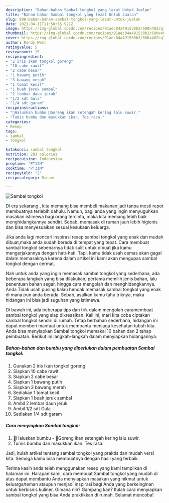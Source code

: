 ```yaml
---
description: "Bahan-bahan Sambal tongkol yang lezat Untuk Jualan"
title: "Bahan-bahan Sambal tongkol yang lezat Untuk Jualan"
slug: 888-bahan-bahan-sambal-tongkol-yang-lezat-untuk-jualan
date: 2021-04-11T11:58:55.921Z
image: https://img-global.cpcdn.com/recipes/91aec84a491538b2/680x482cq70/sambal-tongkol-foto-resep-utama.jpg
thumbnail: https://img-global.cpcdn.com/recipes/91aec84a491538b2/680x482cq70/sambal-tongkol-foto-resep-utama.jpg
cover: https://img-global.cpcdn.com/recipes/91aec84a491538b2/680x482cq70/sambal-tongkol-foto-resep-utama.jpg
author: Randy West
ratingvalue: 5
reviewcount: 15
recipeingredient:
- "2 iris Ikan tongkol goreng"
- "10 cabe rawit"
- "2 cabe besar"
- "1 bawang putih"
- "3 bawang merah"
- "1 tomat kecil"
- "1 buah jeruk sambal"
- "2 lembar daun jeruk"
- "1/2 sdt Gula"
- "1/4 sdt garam"
recipeinstructions:
- "📍Haluskan bumbu 📍Goreng ikan setengah kering lalu suwir."
- "Tumis bumbu dan masukkan ikan. Tes rasa."
categories:
- Resep
tags:
- sambal
- tongkol

katakunci: sambal tongkol 
nutrition: 293 calories
recipecuisine: Indonesian
preptime: "PT12M"
cooktime: "PT31M"
recipeyield: "2"
recipecategory: Dinner

---
```



![Sambal tongkol](https://img-global.cpcdn.com/recipes/91aec84a491538b2/680x482cq70/sambal-tongkol-foto-resep-utama.jpg)

Di era  sekarang , kita memang bisa membeli makanan jadi tanpa mesti repot membuatnya terlebih dahulu. Namun, bagi anda yang ingin menyuguhkan masakan istimewa bagi orang tercinta, maka kita memang lebih baik menghidangkannya sendiri. Sebab, memasak di rumah jauh lebih higienis dan bisa menyesuaikan sesuai kesukaan keluarga.

Jika anda lagi mencari inspirasi resep sambal tongkol yang enak dan mudah dibuat,maka anda sudah berada di tempat yang tepat. Cara membuat sambal tongkol  sebenarnya tidak sulit untuk dibuat jika kamu mengerjakannya dengan hati-hati. Tapi, kamu tidak usah cemas akan gagal dalam memasaknya 
karena dalam artikel ini kami akan mengupas sambal tongkol dengan cermat.  



Nah untuk anda yang ingin memasak sambal tongkol yang sederhana, ada beberapa langkah yang bisa dilakukan, pertama memilih jenis bahan, lalu penentuan bahan segar, hingga cara mengolah dan menghidangkannya. Anda Tidak usah pusing kalau hendak memasak sambal tongkol yang enak di mana pun anda berada. Sebab, asalkan kamu  tahu triknya, maka hidangan ini bisa jadi suguhan yang istimewa.

Di bawah ini, ada beberapa tips dan trik dalam mengolah caramembuat sambal tongkol yang siap dikreasikan. Kali ini, mari kita coba ciptakan sambal tongkol sendiri di rumah. Tetap berbahan sederhana, hidangan ini dapat memberi manfaat untuk membantu menjaga kesehatan tubuh kita. Anda bisa menyiapkan Sambal tongkol memakai 10 bahan dan 2 tahap pembuatan. Berikut ini langkah-langkah dalam menyiapkan hidangannya.

<!--inarticleads1-->

##### Bahan-bahan dan bumbu yang diperlukan dalam pembuatan Sambal tongkol:

1. Gunakan 2 iris Ikan tongkol goreng
1. Siapkan 10 cabe rawit
1. Siapkan 2 cabe besar
1. Siapkan 1 bawang putih
1. Siapkan 3 bawang merah
1. Sediakan 1 tomat kecil
1. Siapkan 1 buah jeruk sambal
1. Ambil 2 lembar daun jeruk
1. Ambil 1/2 sdt Gula
1. Sediakan 1/4 sdt garam




<!--inarticleads2-->

##### Cara menyiapkan Sambal tongkol:

1. 📍Haluskan bumbu - 📍Goreng ikan setengah kering lalu suwir.
1. Tumis bumbu dan masukkan ikan. Tes rasa.




Jadi, itulah artikel tentang  sambal tongkol  yang praktis dan mudah versi kita. Semoga kamu bisa membuatnya dengan hasil yang terbaik. 

Terima kasih anda telah menggunakan resep yang kami tampilkan di halaman ini. Harapan kami, cara membuat  Sambal tongkol yang mudah di atas dapat membantu Anda menyiapkan masakan yang nikmat untuk keluarga/teman ataupun menjadi inspirasi bagi Anda yang berkeinginan untuk berbisnis kuliner. Gimana nih? Gampang kan? Itulah cara menyiapkan sambal tongkol yang bisa Anda praktikkan di rumah. Selamat mencoba!

